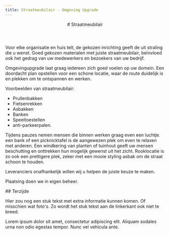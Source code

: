 ```yaml
---
title: Straatmeubilair - Omgeving Upgrade
---
```

<article class="regular">
<header>
# Straatmeubilair
</header>
<section>
Voor elke organisatie en huis telt, de gekozen inrichting geeft de uit straling die u wenst. Goed gekozen materialen met juiste straatmeubilair, beïnvloed ook het gedrag van uw medewerkers en bezoekers van uw bedrijf.

Omgevingupgrade laat graag iedereen zich goed voelen op uw domein. Een doordacht plan opstellen voor een schone locatie, waar de route duidelijk is en plekken om te ontspannen en werken.

Voorbeelden van straatmeubilair: 

* Prullenbakken
* Fietsenrekken
* Asbakken
* Banken
* Speeltoestellen
* anti-parkeerpalen.

Tijdens pauzes nemen mensen die binnen werken graag even een luchtje. een bank of een picknicktafel is de aangewezen plek om even te relaxen met anderen. Een windkering van planten of tuinhout geeft uw mensen beschutting en onttrekken hun mogelijk gewenst uit het zicht. Rooklocatie is zo ook een prettigere plek, zeker met een mooie styling asbak om de straat schoon te houden.

Leveranciers onafhankelijk willen wij u helpen de juiste keuze te maken.

Plaatsing doen we in eigen beheer.
</section>
</article>
<aside>
## Terzijde

Hier zou nog een stuk tekst met extra informatie kunnen komen. Of misschien wat foto's. Zo wordt het stuk tekst aan de linkerkant ook niet te breed.

Lorem ipsum dolor sit amet, consectetur adipiscing elit. Aliquam sodales urna non odio egestas tempor. Nunc vel vehicula ante.
</aside>